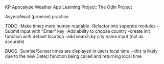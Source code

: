 KP Apocalype Weather App
Learning Project: The Odin Project

Async/Await (promise) practice

TODO
-Make times more human readable
-Refactor into seperate modules
-Submit input with "Enter" key
-Add ability to choose country
-create init function with default location
-add search by city name input (not as accurate)


BUGS
-Sunrise/Sunset times are displayed in users local time
--this is likely due to the new Date() function being called and returning local time